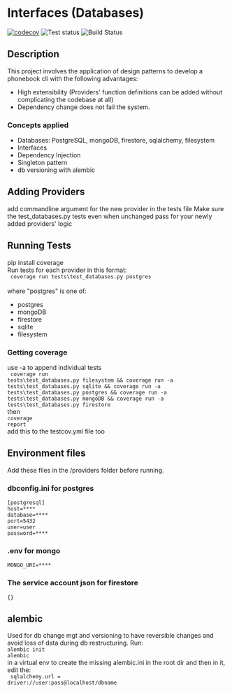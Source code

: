 # Interfaces (Databases)
[![codecov](https://codecov.io/gh/MarkTLite/chat-cli-kafka/branch/main/graph/badge.svg?token=D1GG1EUSJL)](https://codecov.io/gh/MarkTLite/chat-cli-kafka)
![Test status](https://github.com/MarkTLite/interfaces-databases/actions/workflows/testcov.yml/badge.svg)
![Build Status](https://github.com/MarkTLite/landing-page-react/actions/workflows/heroku_deployer.yaml/badge.svg)

## Description
 This project involves the application of design patterns to develop a phonebook cli with the following advantages:
 - High extensibility (Providers' function definitions can be added without complicating the codebase at all)
 - Dependency change does not fail the system.

### Concepts applied
- Databases: PostgreSQL, mongoDB, firestore, sqlalchemy, filesystem
- Interfaces
- Dependency Injection
- Singleton pattern
- db versioning with alembic

## Adding Providers
add commandline argument for the new provider in the tests file
Make sure the test_databases.py tests even when unchanged pass for your newly added providers' logic

## Running Tests
pip install coverage<br>
Run tests for each provider in this format:<br/>
<code>
coverage run tests\test_databases.py postgres
</code>
<br/>
where "postgres" is one of:
- postgres
- mongoDB
- firestore
- sqlite
- filesystem

### Getting coverage
use -a to append individual tests<br/>
<code>
coverage run tests\test_databases.py filesystem && coverage run -a tests\test_databases.py sqlite && coverage run -a tests\test_databases.py postgres && coverage run -a tests\test_databases.py mongoDB && coverage run -a tests\test_databases.py firestore
</code><br/>
then <br/>
<code>coverage report</code><br/>
add this to the testcov.yml file too

## Environment files
Add these files in the /providers folder before running.
### dbconfig.ini for postgres
    [postgresql]
    host=****
    database=****
    port=5432
    user=user
    password=****

### .env for mongo
    MONGO_URI=****

### The service account json for firestore
    {}

## alembic
Used for db change mgt and versioning to have reversible changes and avoid loss of data during db restructuring. Run:<br/>
<code>alembic init alembic</code><br/> in a virtual env to create the missing alembic.ini in the root dir and then in it, edit the:<br/>
<code> sqlalchemy.url = driver://user:pass@localhost/dbname </code><br/>











